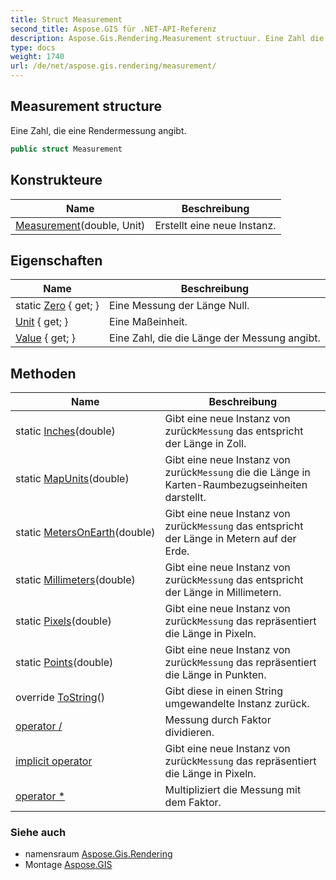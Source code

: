 ```yaml
---
title: Struct Measurement
second_title: Aspose.GIS für .NET-API-Referenz
description: Aspose.Gis.Rendering.Measurement structuur. Eine Zahl die eine Rendermessung angibt.
type: docs
weight: 1740
url: /de/net/aspose.gis.rendering/measurement/
---
```

## Measurement structure

Eine Zahl, die eine Rendermessung angibt.

```csharp
public struct Measurement
```

## Konstrukteure

| Name | Beschreibung |
| --- | --- |
| [Measurement](measurement/)(double, Unit) | Erstellt eine neue Instanz. |

## Eigenschaften

| Name | Beschreibung |
| --- | --- |
| static [Zero](../../aspose.gis.rendering/measurement/zero/) { get; } | Eine Messung der Länge Null. |
| [Unit](../../aspose.gis.rendering/measurement/unit/) { get; } | Eine Maßeinheit. |
| [Value](../../aspose.gis.rendering/measurement/value/) { get; } | Eine Zahl, die die Länge der Messung angibt. |

## Methoden

| Name | Beschreibung |
| --- | --- |
| static [Inches](../../aspose.gis.rendering/measurement/inches/)(double) | Gibt eine neue Instanz von zurück`Messung` das entspricht der Länge in Zoll. |
| static [MapUnits](../../aspose.gis.rendering/measurement/mapunits/)(double) | Gibt eine neue Instanz von zurück`Messung` die die Länge in Karten-Raumbezugseinheiten darstellt. |
| static [MetersOnEarth](../../aspose.gis.rendering/measurement/metersonearth/)(double) | Gibt eine neue Instanz von zurück`Messung` das entspricht der Länge in Metern auf der Erde. |
| static [Millimeters](../../aspose.gis.rendering/measurement/millimeters/)(double) | Gibt eine neue Instanz von zurück`Messung` das entspricht der Länge in Millimetern. |
| static [Pixels](../../aspose.gis.rendering/measurement/pixels/)(double) | Gibt eine neue Instanz von zurück`Messung` das repräsentiert die Länge in Pixeln. |
| static [Points](../../aspose.gis.rendering/measurement/points/)(double) | Gibt eine neue Instanz von zurück`Messung` das repräsentiert die Länge in Punkten. |
| override [ToString](../../aspose.gis.rendering/measurement/tostring/)() | Gibt diese in einen String umgewandelte Instanz zurück. |
| [operator /](../../aspose.gis.rendering/measurement/op_division/) | Messung durch Faktor dividieren. |
| [implicit operator](../../aspose.gis.rendering/measurement/op_implicit/) | Gibt eine neue Instanz von zurück`Messung` das repräsentiert die Länge in Pixeln. |
| [operator *](../../aspose.gis.rendering/measurement/op_multiply/) | Multipliziert die Messung mit dem Faktor. |

### Siehe auch

* namensraum [Aspose.Gis.Rendering](../../aspose.gis.rendering/)
* Montage [Aspose.GIS](../../)


